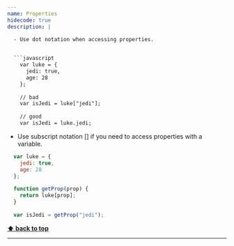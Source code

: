```yaml
---
name: Properties
hidecode: true
description: |
  
  - Use dot notation when accessing properties.


  ```javascript
    var luke = {
      jedi: true,
      age: 28
    };
    
    // bad
    var isJedi = luke["jedi"];
    
    // good
    var isJedi = luke.jedi;
  ```
    
  - Use subscript notation [] if you need to access properties with a variable.
    
  
  ```javascript
    var luke = {
      jedi: true,
      age: 28
    };
    
    function getProp(prop) {
      return luke[prop];
    }
    
    var isJedi = getProp("jedi");
  ```

  **[⬆ back to top](#table-of-contents)**

---
```


